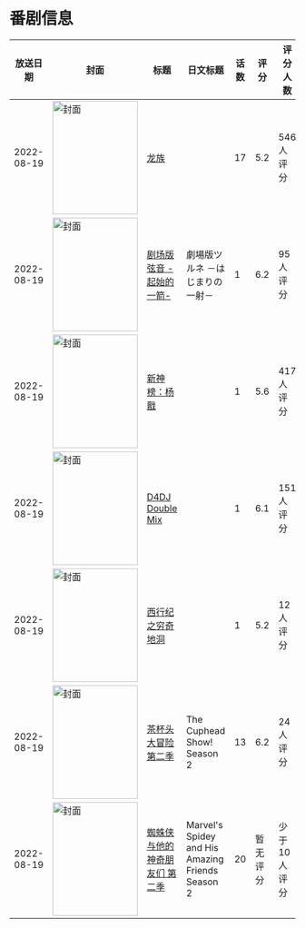 # 番剧信息

|放送日期|封面|标题|日文标题|话数|评分|评分人数|
|---|---|---|---|---|---|---|
|2022-08-19|<img src="//lain.bgm.tv/pic/cover/c/26/d5/312297_X3i3i.jpg" alt="封面" style="width:150px;height:200px;object-fit:cover;">|[龙族](https://bangumi.tv/subject/312297)||17|5.2|546人评分|
|2022-08-19|<img src="//lain.bgm.tv/pic/cover/c/ce/22/317376_psabw.jpg" alt="封面" style="width:150px;height:200px;object-fit:cover;">|[剧场版 弦音 -起始的一箭-](https://bangumi.tv/subject/317376)|劇場版ツルネ －はじまりの一射－|1|6.2|95人评分|
|2022-08-19|<img src="//lain.bgm.tv/pic/cover/c/f4/45/328441_I55Qf.jpg" alt="封面" style="width:150px;height:200px;object-fit:cover;">|[新神榜：杨戬](https://bangumi.tv/subject/328441)||1|5.6|417人评分|
|2022-08-19|<img src="//lain.bgm.tv/pic/cover/c/66/25/374228_LF6C3.jpg" alt="封面" style="width:150px;height:200px;object-fit:cover;">|[D4DJ Double Mix](https://bangumi.tv/subject/374228)||1|6.1|151人评分|
|2022-08-19|<img src="//lain.bgm.tv/pic/cover/c/f2/24/379682_M4O54.jpg" alt="封面" style="width:150px;height:200px;object-fit:cover;">|[西行纪之穷奇地洞](https://bangumi.tv/subject/379682)||1|5.2|12人评分|
|2022-08-19|<img src="//lain.bgm.tv/pic/cover/c/10/82/386950_AvxBS.jpg" alt="封面" style="width:150px;height:200px;object-fit:cover;">|[茶杯头大冒险 第二季](https://bangumi.tv/subject/386950)|The Cuphead Show! Season 2|13|6.2|24人评分|
|2022-08-19|<img src="//lain.bgm.tv/pic/cover/c/bd/ac/430508_1IeLu.jpg" alt="封面" style="width:150px;height:200px;object-fit:cover;">|[蜘蛛侠与他的神奇朋友们 第二季](https://bangumi.tv/subject/430508)|Marvel's Spidey and His Amazing Friends Season 2|20|暂无评分|少于10人评分|

